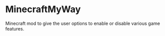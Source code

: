 MinecraftMyWay
==============

Minecraft mod to give the user options to enable or disable various game features.